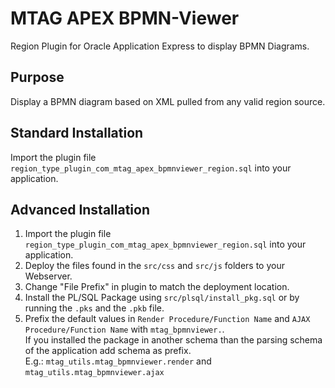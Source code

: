 # MTAG APEX BPMN-Viewer #

Region Plugin for Oracle Application Express to display BPMN Diagrams.

## Purpose ##

Display a BPMN diagram based on XML pulled from any valid region source.

## Standard Installation ##

Import the plugin file `region_type_plugin_com_mtag_apex_bpmnviewer_region.sql` into your application.

## Advanced Installation ##

1. Import the plugin file `region_type_plugin_com_mtag_apex_bpmnviewer_region.sql` into your application.
2. Deploy the files found in the `src/css` and `src/js` folders to your Webserver.
3. Change "File Prefix" in plugin to match the deployment location.
4. Install the PL/SQL Package using `src/plsql/install_pkg.sql` or by running the `.pks` and the `.pkb` file.
5. Prefix the default values in `Render Procedure/Function Name` and `AJAX Procedure/Function Name` with `mtag_bpmnviewer.`.  
   If you installed the package in another schema than the parsing schema of the application add schema as prefix.  
   E.g.: `mtag_utils.mtag_bpmnviewer.render` and `mtag_utils.mtag_bpmnviewer.ajax`
